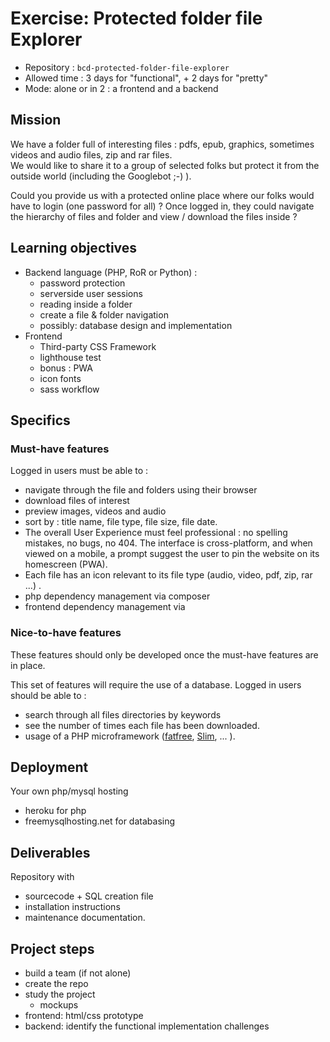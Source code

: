 # Exercise: Protected folder file Explorer

- Repository : `bcd-protected-folder-file-explorer`
- Allowed time : 3 days for "functional", + 2 days for "pretty"
- Mode: alone or in 2 : a frontend and a backend

## Mission
We have a folder full of interesting files : pdfs, epub, graphics, sometimes videos and audio files, zip and rar files.     
We would like to share it to a group of selected folks but protect it from the outside world (including the Googlebot ;-) ).  
 
Could you provide us with a protected online place where our folks would have to login (one password for all) ? Once logged in, they could navigate the hierarchy of files and folder and view / download the files inside ?

## Learning objectives
- Backend language (PHP, RoR or Python) : 
	- 	password protection
	-  serverside user sessions
	-  reading inside a folder
	-  create a file &amp; folder navigation
	-  possibly: database design and implementation
-  Frontend
	-  Third-party CSS Framework
	-  lighthouse test
	-  bonus : PWA
	-  icon fonts
	-  sass workflow

## Specifics

### Must-have features

Logged in users must be able to :

- navigate through the file and folders using their browser
- download files of interest
- preview images, videos and audio
- sort by : title name, file type, file size, file date.
- The overall User Experience must feel professional : no spelling mistakes, no bugs, no 404. The interface is cross-platform, and when viewed on a mobile, a prompt suggest the user to pin the website on its homescreen (PWA).
- Each file has an icon relevant to its file type (audio, video, pdf, zip, rar ...) .
- php dependency management via composer
- frontend dependency management via 

### Nice-to-have features
These features should only be developed once the must-have features are in place.  

This set of features will require the use  of a database.
Logged in users should be able to :

- search through all files directories by keywords
- see the number of times each file has been downloaded.
- usage of a PHP microframework ([fatfree](https://fatfreeframework.com), [Slim](https://www.slimframework.com/), ... ).

## Deployment
Your own php/mysql hosting
- heroku for php
- freemysqlhosting.net for databasing

## Deliverables
 Repository with 
 
 - sourcecode + SQL creation file
 - installation instructions
 - maintenance documentation.

## Project steps

- build a team (if not alone)
- create the repo
- study the project
	- mockups
- frontend: html/css prototype
- backend: identify the functional implementation challenges

